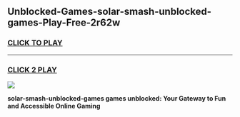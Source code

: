 
## Unblocked-Games-solar-smash-unblocked-games-Play-Free-2r62w
<h3>
<a href="https://premium76.site?title=solar-smash-unblocked-games&ref=10A">CLICK TO PLAY</a></h3>
<hr>

<h3>
<a href="https://premium76.site?title=solar-smash-unblocked-games&ref=10A">CLICK 2 PLAY</a>
  
</h3>

<a href="https://premium76.site?title=solar-smash-unblocked-games&ref=10A"><img src="https://clearcache.store/games.png"></a>


**solar-smash-unblocked-games games unblocked: Your Gateway to Fun and Accessible Online Gaming**
